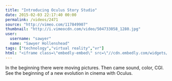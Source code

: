 ```yaml
---
title: "Introducing Oculus Story Studio"
date: 2015-02-03 22:17:40 00:00
permalink: /videos/2471
source: "http://vimeo.com/117849907"
thumbnail: "http://i.vimeocdn.com/video/504733058_1280.jpg"
user:
  username: "sawyer"
  name: "Sawyer Hollenshead"
tags: ["technology","virtual reality","vr"]
html: "<iframe class=\"embedly-embed\" src=\"//cdn.embedly.com/widgets/media.html?src=http%3A%2F%2Fplayer.vimeo.com%2Fvideo%2F117849907&wmode=transparent&src_secure=1&url=http%3A%2F%2Fvimeo.com%2F117849907&image=http%3A%2F%2Fi.vimeocdn.com%2Fvideo%2F504733058_1280.jpg&key=daaebf4d9cdd46779200162d0ca86e20&type=text%2Fhtml&schema=vimeo\" width=\"1280\" height=\"720\" scrolling=\"no\" frameborder=\"0\" allowfullscreen></iframe>"
---
```


In the beginning there were moving pictures. Then came sound, color, CGI. See the beginning of a new evolution in cinema with Oculus.